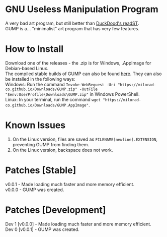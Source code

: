 # GNU Useless Manipulation Program
A very bad art program, but still better than [DuckDood's readST](https://github.com/DuckDood/readST).<br>
GUMP is a... "minimalist" art program that has very few features.
# How to Install
Download one of the releases - the .zip is for Windows, .AppImage for Debian-based Linux.<br>
The compiled stable builds of GUMP can also be found [here](https://milorad-co.github.io/GUMP.htm). They can also be installed in the following ways:<br>
Windows: Run the command `Invoke-WebRequest -Uri "https://milorad-co.github.io/Downloads/GUMP.zip" -OutFile "$env:UserProfile\Downloads\GUMP.zip"` in Windows PowerShell.<br>
Linux: In your terminal, run the command `wget "https://milorad-co.github.io/Downloads/GUMP.AppImage"`.
# Known Issues
1. On the Linux version, files are saved as `FILENAME[newline].EXTENSION`, preventing GUMP from finding them.
2. On the Linux version, backspace does not work.
# Patches [Stable]
v0.0.1 - Made loading much faster and more memory efficient.<br>
v0.0.0 - GUMP was created.
# Patches [Development]
Dev 1 [v0.0.0] - Made loading much faster and more memory efficient.<br>
Dev 0 [v0.0.1] - GUMP was created.
